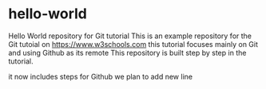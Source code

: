 # hello-world
Hello World repository for Git tutorial
This is an example repository for the Git tutoial on https://www.w3schools.com
this tutorial focuses mainly on Git and using Github as its remote
This repository is built step by step in the tutorial.

it now includes steps for Github
we plan to add new line
